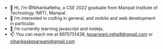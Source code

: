 - 👋 Hi, I’m @NiharikaNeha, a CSE 2022 graduate from Manipal Institute of Technology (MIT), Manipal.
- 👀 I’m interested in coding in general, and mobile and web development in particular.
- 🌱 I’m currently learning javascript and nodejs.
- 📫 You can reach me at 8975751438, kesarwani.neha9@gmail.com or niharikaskesarwani@gmail.com

<!---
NiharikaNeha/NiharikaNeha is a ✨ special ✨ repository because its `README.md` (this file) appears on your GitHub profile.
You can click the Preview link to take a look at your changes.
--->
